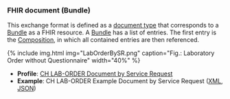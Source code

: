 <!-- markdownlint-disable MD041 -->

### FHIR document (Bundle)

This exchange format is defined as a [document type](https://www.hl7.org/fhir/documents.html) that corresponds to a [Bundle](https://www.hl7.org/fhir/bundle.html) as a FHIR resource. A [Bundle](https://www.hl7.org/fhir/bundle.html) has a list of entries. The first entry is the [Composition](https://www.hl7.org/fhir/composition.html), in which all contained entries are then referenced.

{% include img.html img="LabOrderBySR.png" caption="Fig.: Laboratory Order without Questionnaire" width="40%" %}

* **Profile**: [CH LAB-ORDER Document by Service Request](StructureDefinition-ch-lab-order-document-by-sr.html)
* **Example**: CH LAB-ORDER Example Document by Service Request ([XML](Bundle-ch-lab-order-by-sr.xml.html), [JSON](Bundle-ch-lab-order-by-sr.json.html))
  
